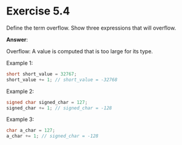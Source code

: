 # Exercise 5.4

Define the term overflow. Show three expressions that will overflow.

**Answer**:

Overflow: A value is computed that is too large for its type.

Example 1:

```cpp
short short_value = 32767;
short_value += 1; // short_value = -32768
```

Example 2:

```cpp
signed char signed_char = 127;
signed_char += 1; // signed_char = -128
```

Example 3:

```cpp
char a_char = 127;
a_char += 1; // signed_char = -128
```